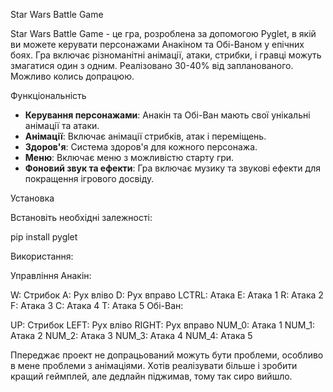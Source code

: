Star Wars Battle Game

Star Wars Battle Game - це гра, розроблена за допомогою Pyglet, в якій ви можете керувати персонажами Анакіном та Обі-Ваном у епічних боях. Гра включає різноманітні анімації, атаки, стрибки, і гравці можуть змагатися один з одним.
Реалізовано 30-40% від запланованого. Можливо колись допрацюю.

Функціональність

- **Керування персонажами**: Анакін та Обі-Ван мають свої унікальні анімації та атаки.
- **Анімації**: Включає анімації стрибків, атак і переміщень.
- **Здоров'я**: Система здоров'я для кожного персонажа.
- **Меню**: Включає меню з можливістю старту гри.
- **Фоновий звук та ефекти**: Гра включає музику та звукові ефекти для покращення ігрового досвіду.

Установка

Встановіть необхідні залежності:

pip install pyglet

Використання:

Управління
Анакін:

W: Стрибок
A: Рух вліво
D: Рух вправо
LCTRL: Атака
E: Атака 1
R: Атака 2
F: Атака 3
C: Атака 4
T: Атака 5
Обі-Ван:

UP: Стрибок
LEFT: Рух вліво
RIGHT: Рух вправо
NUM_0: Атака 1
NUM_1: Атака 2
NUM_2: Атака 3
NUM_3: Атака 4
NUM_4: Атака 5

Ппереджає проект не допрацьований можуть бути проблеми, особливо в мене проблеми з анімаціями.
Хотів реалізувати більше і зробити кращий геймплей, але дедлайн піджимав, тому так сиро вийшло.
